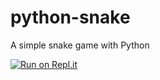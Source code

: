# python-snake
A simple snake game with Python

[![Run on Repl.it](https://repl.it/badge/github/GcWan/python-snake)](https://repl.it/github/GcWan/python-snake)